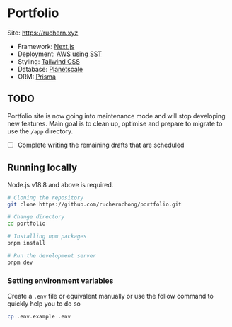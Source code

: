 # Portfolio

Site: https://ruchern.xyz

- Framework: [Next.js](https://nextjs.org)
- Deployment: [AWS using SST](https://sst.dev)
- Styling: [Tailwind CSS](https://tailwindcss.com)
- Database: [Planetscale](https://planetscale.com)
- ORM: [Prisma](https://prisma.io)

## TODO

Portfolio site is now going into maintenance mode and will stop developing new features. Main goal is to clean up, optimise and prepare to migrate to use the `/app` directory.

- [ ] Complete writing the remaining drafts that are scheduled

## Running locally

Node.js v18.8 and above is required.

```bash
# Cloning the repository
git clone https://github.com/ruchernchong/portfolio.git

# Change directory
cd portfolio

# Installing npm packages
pnpm install

# Run the development server
pnpm dev
```

### Setting environment variables

Create a `.env` file or equivalent manually or use the follow command to quickly help you to do so

```bash
cp .env.example .env
```
